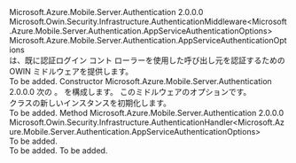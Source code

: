 <Type Name="AppServiceAuthenticationMiddleware" FullName="Microsoft.Azure.Mobile.Server.Authentication.AppServiceAuthenticationMiddleware">
  <TypeSignature Language="C#" Value="public class AppServiceAuthenticationMiddleware : Microsoft.Owin.Security.Infrastructure.AuthenticationMiddleware&lt;Microsoft.Azure.Mobile.Server.Authentication.AppServiceAuthenticationOptions&gt;" />
  <TypeSignature Language="ILAsm" Value=".class public auto ansi beforefieldinit AppServiceAuthenticationMiddleware extends Microsoft.Owin.Security.Infrastructure.AuthenticationMiddleware`1&lt;class Microsoft.Azure.Mobile.Server.Authentication.AppServiceAuthenticationOptions&gt;" />
  <TypeSignature Language="DocId" Value="T:Microsoft.Azure.Mobile.Server.Authentication.AppServiceAuthenticationMiddleware" />
  <TypeSignature Language="VB.NET" Value="Public Class AppServiceAuthenticationMiddleware&#xA;Inherits AuthenticationMiddleware(Of AppServiceAuthenticationOptions)" />
  <TypeSignature Language="F#" Value="type AppServiceAuthenticationMiddleware = class&#xA;    inherit AuthenticationMiddleware&lt;AppServiceAuthenticationOptions&gt;" />
  <AssemblyInfo>
    <AssemblyName>Microsoft.Azure.Mobile.Server.Authentication</AssemblyName>
    <AssemblyVersion>2.0.0.0</AssemblyVersion>
  </AssemblyInfo>
  <Base>
    <BaseTypeName>Microsoft.Owin.Security.Infrastructure.AuthenticationMiddleware&lt;Microsoft.Azure.Mobile.Server.Authentication.AppServiceAuthenticationOptions&gt;</BaseTypeName>
    <BaseTypeArguments>
      <BaseTypeArgument TypeParamName="!0">Microsoft.Azure.Mobile.Server.Authentication.AppServiceAuthenticationOptions</BaseTypeArgument>
    </BaseTypeArguments>
  </Base>
  <Interfaces />
  <Docs>
    <summary>
            <see cref="T:Microsoft.Azure.Mobile.Server.Authentication.AppServiceAuthenticationMiddleware" />は、既に認証ログイン コント ローラーを使用した呼び出し元を認証するための OWIN ミドルウェアを提供します。
            </summary>
    <remarks>To be added.</remarks>
  </Docs>
  <Members>
    <Member MemberName=".ctor">
      <MemberSignature Language="C#" Value="public AppServiceAuthenticationMiddleware (Microsoft.Owin.OwinMiddleware next, Owin.IAppBuilder appBuilder, Microsoft.Azure.Mobile.Server.Authentication.AppServiceAuthenticationOptions options);" />
      <MemberSignature Language="ILAsm" Value=".method public hidebysig specialname rtspecialname instance void .ctor(class Microsoft.Owin.OwinMiddleware next, class Owin.IAppBuilder appBuilder, class Microsoft.Azure.Mobile.Server.Authentication.AppServiceAuthenticationOptions options) cil managed" />
      <MemberSignature Language="DocId" Value="M:Microsoft.Azure.Mobile.Server.Authentication.AppServiceAuthenticationMiddleware.#ctor(Microsoft.Owin.OwinMiddleware,Owin.IAppBuilder,Microsoft.Azure.Mobile.Server.Authentication.AppServiceAuthenticationOptions)" />
      <MemberSignature Language="VB.NET" Value="Public Sub New (next As OwinMiddleware, appBuilder As IAppBuilder, options As AppServiceAuthenticationOptions)" />
      <MemberSignature Language="F#" Value="new Microsoft.Azure.Mobile.Server.Authentication.AppServiceAuthenticationMiddleware : Microsoft.Owin.OwinMiddleware * Owin.IAppBuilder * Microsoft.Azure.Mobile.Server.Authentication.AppServiceAuthenticationOptions -&gt; Microsoft.Azure.Mobile.Server.Authentication.AppServiceAuthenticationMiddleware" Usage="new Microsoft.Azure.Mobile.Server.Authentication.AppServiceAuthenticationMiddleware (next, appBuilder, options)" />
      <MemberType>Constructor</MemberType>
      <AssemblyInfo>
        <AssemblyName>Microsoft.Azure.Mobile.Server.Authentication</AssemblyName>
        <AssemblyVersion>2.0.0.0</AssemblyVersion>
      </AssemblyInfo>
      <Parameters>
        <Parameter Name="next" Type="Microsoft.Owin.OwinMiddleware" />
        <Parameter Name="appBuilder" Type="Owin.IAppBuilder" />
        <Parameter Name="options" Type="Microsoft.Azure.Mobile.Server.Authentication.AppServiceAuthenticationOptions" />
      </Parameters>
      <Docs>
        <param name="next">次の <see cref="T:Microsoft.Owin.OwinMiddleware" />。</param>
        <param name="appBuilder"><see cref="T:Owin.IAppBuilder" />を構成します。</param>
        <param name="options">このミドルウェアのオプションです。</param>
        <summary>
            <see cref="T:Microsoft.Azure.Mobile.Server.Authentication.AppServiceAuthenticationMiddleware" /> クラスの新しいインスタンスを初期化します。
            </summary>
        <remarks>To be added.</remarks>
      </Docs>
    </Member>
    <Member MemberName="CreateHandler">
      <MemberSignature Language="C#" Value="protected override Microsoft.Owin.Security.Infrastructure.AuthenticationHandler&lt;Microsoft.Azure.Mobile.Server.Authentication.AppServiceAuthenticationOptions&gt; CreateHandler ();" />
      <MemberSignature Language="ILAsm" Value=".method familyhidebysig virtual instance class Microsoft.Owin.Security.Infrastructure.AuthenticationHandler`1&lt;class Microsoft.Azure.Mobile.Server.Authentication.AppServiceAuthenticationOptions&gt; CreateHandler() cil managed" />
      <MemberSignature Language="DocId" Value="M:Microsoft.Azure.Mobile.Server.Authentication.AppServiceAuthenticationMiddleware.CreateHandler" />
      <MemberSignature Language="VB.NET" Value="Protected Overrides Function CreateHandler () As AuthenticationHandler(Of AppServiceAuthenticationOptions)" />
      <MemberSignature Language="F#" Value="override this.CreateHandler : unit -&gt; Microsoft.Owin.Security.Infrastructure.AuthenticationHandler&lt;Microsoft.Azure.Mobile.Server.Authentication.AppServiceAuthenticationOptions&gt;" Usage="appServiceAuthenticationMiddleware.CreateHandler " />
      <MemberType>Method</MemberType>
      <AssemblyInfo>
        <AssemblyName>Microsoft.Azure.Mobile.Server.Authentication</AssemblyName>
        <AssemblyVersion>2.0.0.0</AssemblyVersion>
      </AssemblyInfo>
      <ReturnValue>
        <ReturnType>Microsoft.Owin.Security.Infrastructure.AuthenticationHandler&lt;Microsoft.Azure.Mobile.Server.Authentication.AppServiceAuthenticationOptions&gt;</ReturnType>
      </ReturnValue>
      <Parameters />
      <Docs>
        <summary>To be added.</summary>
        <returns>To be added.</returns>
        <remarks>To be added.</remarks>
        <inheritdoc />
      </Docs>
    </Member>
  </Members>
</Type>